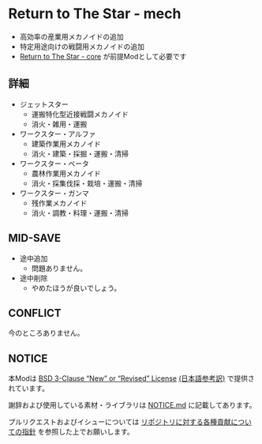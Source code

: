 # Return to The Star - mech

- 高効率の産業用メカノイドの追加
- 特定用途向けの戦闘用メカノイドの追加
- [Return to The Star - core](https://github.com/piet-rian/rtts_core) が前提Modとして必要です

## 詳細

- ジェットスター
  - 運搬特化型近接戦闘メカノイド
  - 消火・雑用・運搬
- ワークスター・アルファ
  - 建築作業用メカノイド
  - 消火・建築・採掘・運搬・清掃
- ワークスター・ベータ
  - 農林作業用メカノイド
  - 消火・採集伐採・栽培・運搬・清掃
- ワークスター・ガンマ
  - 残作業メカノイド
  - 消火・調教・料理・運搬・清掃

## MID-SAVE

- 途中追加
  - 問題ありません。
- 途中削除
  - やめたほうが良いでしょう。

## CONFLICT

今のところありません。

## NOTICE

本Modは [BSD 3-Clause “New” or “Revised” License](LICENSE) [(日本語参考訳)](https://licenses.opensource.jp/BSD-3-Clause/BSD-3-Clause.html) で提供されています。

謝辞および使用している素材・ライブラリは [NOTICE.md](NOTICE.md) に記載してあります。

プルリクエストおよびイシューについては [リポジトリに対する各種貢献についての指針](https://github.com/piet-rian/.github/blob/main/CONTRIBUTING.md) を参照した上でお願いします。
